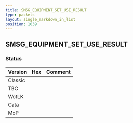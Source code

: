 ```yaml
---
title: SMSG_EQUIPMENT_SET_USE_RESULT
type: packets
layout: single_markdown_in_list
position: 1039
---
```


## SMSG_EQUIPMENT_SET_USE_RESULT

### Status

Version | Hex | Comment
---------- | ---------- | ----------
Classic |  |
TBC |  |
WotLK |  |
Cata |  |
MoP |  |